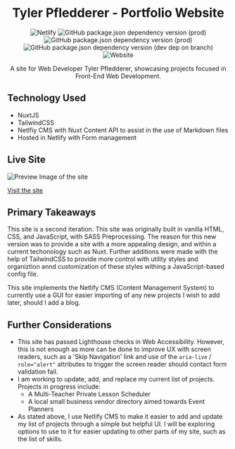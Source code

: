 <h1 align="center">Tyler Pfledderer - Portfolio Website</h1>

<div align="center">

![Netlify](https://img.shields.io/netlify/fa9ace03-d44a-4a22-8bf5-731067ba9995?color=%2300AD9F&style=for-the-badge)
![GitHub package.json dependency version (prod)](https://img.shields.io/github/package-json/dependency-version/tylerapfledderer/tylerp-nuxt/nuxt?color=41b883&style=for-the-badge)
![GitHub package.json dependency version (prod)](https://img.shields.io/github/package-json/dependency-version/tylerapfledderer/tylerp-nuxt/@nuxtjs/pwa?style=for-the-badge)
![GitHub package.json dependency version (dev dep on branch)](https://img.shields.io/github/package-json/dependency-version/tylerapfledderer/tylerp-nuxt/dev/tailwindcss/main?color=00b4b6&style=for-the-badge)
![Website](https://img.shields.io/website?down_message=offline&style=for-the-badge&up_message=online&url=https%3A%2F%2Ftylerpweb.dev)

</div>
<p align="center">A site for Web Developer Tyler Pfledderer, showcasing projects focused in Front-End Web Development.</p>

## Technology Used

- NuxtJS
- TailwindCSS
- Netlfiy CMS with Nuxt Content API to assist in the use of Markdown files
- Hosted in Netlify with Form management

## Live Site

![Preview Image of the site](https://user-images.githubusercontent.com/65234762/121609268-863fed00-ca21-11eb-8d9d-f9b404e863e4.png)

<a href='https://tylerpweb.dev'>Visit the site</a>

## Primary Takeaways

This site is a second iteration. This site was originally built in vanilla HTML, CSS, and JavaScript, with SASS Preprocessing. The reason for this new version was to provide a site with a more appealing design, and within a current techonology such as Nuxt. Further additions were made with the help of TailwindCSS to provide more control with utility styles and organiztion annd customization of these styles withing a JavaScript-based config file.

This site implements the Netlify CMS (Content Management System) to currently use a GUI for easier importing of any new projects I wish to add later, should I add a blog.

## Further Considerations

- This site has passed Lighthouse checks in Web Accessibility. However, this is not enough as more can be done to improve UX with screen readers, such as a 'Skip Navigation' link and use of the `aria-live` / `role="alert"` attributes to trigger the screen reader should contact form validation fail.
- I am working to update, add, and replace my current list of projects. Projects in progress include:
  - A Multi-Teacher Private Lesson Scheduler
  - A local small business vendor directory aimed towards Event Planners
- As stated above, I use Netlify CMS to make it easier to add and update my list of projects through a simple but helpful UI. I will be exploring options to use to it for easier updating to other parts of my site, such as the list of skills.
